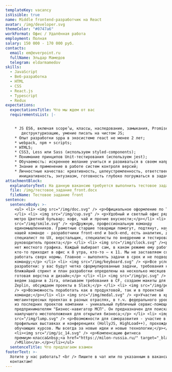 ```yaml
---
templateKey: vacancy
isVisible: true
name: Middle frontend-разработчик на React
avatar: /img/developer.svg
themeColor: "#0747a6"
workFormat: Офис / Удалённая работа
employment: Полная
salary: 150 000 - 170 000 руб.
contacts:
  email: em@everpoint.ru
  fullName: Эльдар Мамедов
  telegram: eldarmamedov
skills:
  - JavaScript
  - Веб-разработка
  - HTML
  - CSS
  - React.js
  - Typescript
  - Redux
expectations:
  expectationsTitle: Что мы ждем от вас
  requirementsList: |-


    * JS ES6, включая scope’ы, классы, наследование, замыкания, Promise’ы и
       деструктуризацию, умение писать на чистом JS;
    * Опыт разработки sрpa в экосистеме react не менее 2 лет;
    * webpack, npm + scripts;
    * HTML5;
    * CSS3, Less или Sass (используем styled-components);
    * Понимание принципов Unit-тестирования (используем jest);
    * Обучаемость: искреннее желание учиться и развиваться в своем направлении;
    * Знание и применение в работе систем контроля версий;
    * Личностные качества: креативность, целеустремленность, ответственность,
      инициативность, энтузиазм, готовность глубоко погружаться в задачи.
attachmentBlock:
  explanatoryText: На данную вакансию требуется выполнить тестовое задание
  file: /img/тестовое_задание_front.docx
  fileName: Тестовое задание front
sentence:
  sentenceBody: >-
    <ul> <li> <img src="/img/doc.svg" /> <p>Официальное оформление по ТК РФ;</p>
    </li> <li> <img src="/img/cup.svg" /> <p>Удобный и светлый офис рядом с
    метро Цветной бульвар; кофе, чай и прочие вкусности;</p></li> <li> <img
    src="/img/smile.svg" /> <p>Дружную, профессиональную команду
    единомышленников. Грамотные старшие товарищи помогут, подтянут, научат. В
    нашей команде - разработчики front-end и back-end, есть аналитик, дизайнер,
    специалист по UX, верстальщик, специалисты по внедрению и тестированию,
    руководитель проекта;</p> </li> <li> <img src="/img/clock.svg" /><p>У нас
    нет жесткого графика. Каждый выбирает сам, в каком режиме ему работать:
    кто-то приходит в офис к 8 утра, кто-то — к 11. Мы не заставляем сотрудников
    работать сверх нормы. Главное — выполнять задачи в срок и не подводить
    команду;</p> </li> <li> <img src="/img/keyboard.svg" /> <p>Все условия для
    разработки: у вас будут четко сформулированные задачи, требования на
    ближайший спринт и план разработки определены на несколько месяцев вперед,
    готовая верстка и дизайн;</p> </li> <li> <img src="/img/pc.svg" /> <p>Мы
    ведем задачи в Jira, описываем требования в CF, создаем макеты для верстки в
    Zeplin, обсуждаем проекты в Slack;</p> </li> <li> <img src="/img/people.svg"
    /> <p>Возможность поработать как в продуктовой, так и в проектной
    команде;</p></li> <li> <img src="/img/medal.svg" /> <p>Участие в крупных
    мегаинтересных проектах в разных отраслях, в т.ч. федерального уровня. Один
    из последних проектов компании - уникальный публичный сервис-помощник
    предпринимателям "Бизнес-навигатор МСП". Он предназначен для поиска
    наилучшего местоположения для открытия бизнеса;</p> </li> <li> <img
    src="/img/lump.svg" /> <p>Возможности для саморазвития - участие в
    профильных выставках и конференциях (HollyJS, HighLoad++), прохождение
    обучающих курсов. Мы всегда за новые идеи и новые технологии;</p></li>
    <li><img src="/img/ic_14.svg" /> <p>Компенсацию фитнеса
    премиум-класса&nbsp;<a href="https://milon-russia.ru/" target="_blank"
    />Milon</a>.</p></li></ul>
  sentenceTitle: Что предлагаем взамен
footerText: >-
  Хотите у нас работать? <br /> Пишите в чат или по указанным в вакансии
  контактам!
---
```


